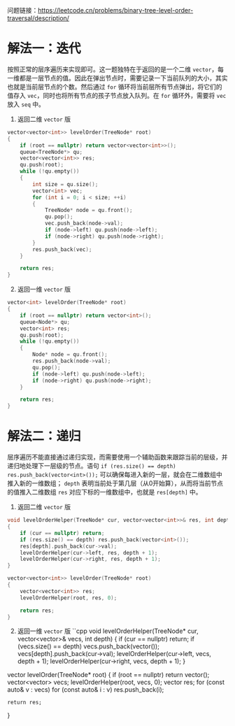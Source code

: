 问题链接：https://leetcode.cn/problems/binary-tree-level-order-traversal/description/

# 解法一：迭代

按照正常的层序遍历来实现即可。这一题独特在于返回的是一个二维 `vector`，每一维都是一层节点的值。因此在弹出节点时，需要记录一下当前队列的大小，其实也就是当前层节点的个数。然后通过 `for` 循环将当前层所有节点弹出，将它们的值存入 `vec`，同时也将所有节点的孩子节点放入队列。在 `for` 循环外，需要将 `vec` 放入 `seq` 中。

1. 返回二维 `vector` 版
```cpp
vector<vector<int>> levelOrder(TreeNode* root)
{
    if (root == nullptr) return vector<vector<int>>();
    queue<TreeNode*> qu;
    vector<vector<int>> res;
    qu.push(root);
    while (!qu.empty())
    {
        int size = qu.size();
        vector<int> vec;
        for (int i = 0; i < size; ++i)
        {
            TreeNode* node = qu.front();
            qu.pop();
            vec.push_back(node->val);
            if (node->left) qu.push(node->left);
            if (node->right) qu.push(node->right);
        }
        res.push_back(vec);
    }

    return res;
}
```

2. 返回一维 `vector` 版

```cpp
vector<int> levelOrder(TreeNode* root)
{
    if (root == nullptr) return vector<int>();
    queue<Node*> qu;
    vector<int> res;
    qu.push(root);
    while (!qu.empty())
    {
        Node* node = qu.front();
        res.push_back(node->val);
        qu.pop();
        if (node->left) qu.push(node->left);
        if (node->right) qu.push(node->right);
    }

    return res;
}
```


# 解法二：递归

层序遍历不能直接通过递归实现，而需要使用一个辅助函数来跟踪当前的层级，并递归地处理下一层级的节点。语句 `if (res.size() == depth) res.push_back(vector<int>());` 可以确保每进入新的一层，就会在二维数组中推入新的一维数组； `depth` 表明当前处于第几层（从0开始算），从而将当前节点的值推入二维数组 `res` 对应下标的一维数组中，也就是 `res[depth]` 中。

1. 返回二维 `vector` 版
```cpp
void levelOrderHelper(TreeNode* cur, vector<vector<int>>& res, int depth)
{
    if (cur == nullptr) return;
    if (res.size() == depth) res.push_back(vector<int>());
    res[depth].push_back(cur->val);
    levelOrderHelper(cur->left, res, depth + 1);
    levelOrderHelper(cur->right, res, depth + 1);
}

vector<vector<int>> levelOrder(TreeNode* root)
{
    vector<vector<int>> res;
    levelOrderHelper(root, res, 0);

    return res;
}
```

2. 返回一维 `vector` 版
``cpp
void levelOrderHelper(TreeNode* cur, vector<vector<int>>& vecs, int depth)
{
    if (cur == nullptr) return;
    if (vecs.size() == depth) vecs.push_back(vector<int>());
    vecs[depth].push_back(cur->val);
    levelOrderHelper(cur->left, vecs, depth + 1);
    levelOrderHelper(cur->right, vecs, depth + 1);
}

vector<int> levelOrder(TreeNode* root)
{
    if (root == nullptr) return vector<int>();
    vector<vector<int>> vecs;
    levelOrderHelper(root, vecs, 0);
	vector<int> res;
    for (const auto& v : vecs)
        for (const auto& i : v) res.push_back(i);

	return res;
}
```
